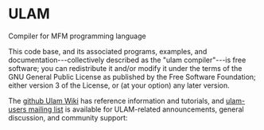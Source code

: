 ULAM
====

Compiler for MFM programming language

This code base, and its associated programs, examples, and
documentation---collectively described as the "ulam compiler"---is
free software; you can redistribute it and/or modify it under the
terms of the GNU General Public License as published by the Free
Software Foundation; either version 3 of the License, or (at your
option) any later version.

The [github Ulam Wiki](https://github.com/elenasa/ULAM/wiki) has
reference information and tutorials, and [ulam-users mailing
list](http://mail.cs.unm.edu/cgi-bin/mailman/listinfo/ulam-users) is
available for ULAM-related announcements, general discussion, and
community support:
